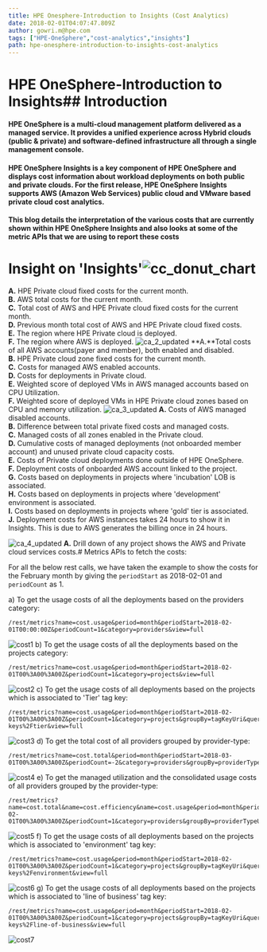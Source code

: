 ```yaml
---
title: HPE Onesphere-Introduction to Insights (Cost Analytics)
date: 2018-02-01T04:07:47.809Z
author: gowri.m@hpe.com 
tags: ["HPE-OneSphere","cost-analytics","insights"]
path: hpe-onesphere-introduction-to-insights-cost-analytics
---
```

# HPE OneSphere-Introduction to Insights## Introduction

#### HPE OneSphere is a multi-cloud management platform delivered as a managed service. It provides a unified experience across Hybrid clouds (public & private) and software-defined infrastructure all through a single management console.

#### HPE OneSphere Insights is a key component of HPE OneSphere and displays cost information about workload deployments on both public and private clouds. For the first release, HPE OneSphere Insights supports AWS (Amazon Web Services) public cloud and VMware based private cloud cost analytics. 

#### This blog details the interpretation of the various costs that are currently shown within HPE OneSphere Insights and also looks at some of the metric APIs that we are using to report these costs

# Insight on 'Insights'![cc_donut_chart](/uploads/media/2018/2/cc_donut_chart-1519133152656.png)
**A.**  HPE Private cloud fixed costs for the current month.  
**B.**  AWS total costs for the current month.  
**C.** Total cost of AWS and HPE Private cloud fixed costs for the current month.  
**D.** Previous month total cost of AWS and HPE Private cloud fixed costs.  
**E.** The region where HPE Private cloud is deployed.  
**F.** The region where AWS is deployed.  ![ca_2_updated](/uploads/media/2018/2/ca_2_updated-1518419668635.png)
**A.**Total costs of all AWS accounts(payer and member), both enabled and disabled.  
**B.** HPE Private cloud zone fixed costs for the current month.  
**C.** Costs for managed AWS enabled accounts.  
**D.** Costs for deployments in Private cloud.  
**E.** Weighted score of deployed VMs in AWS managed accounts based on CPU Utilization.  
**F.** Weighted score of deployed VMs in HPE Private cloud zones based on CPU and memory utilization.  ![ca_3_updated](/uploads/media/2018/2/ca_3_updated-1518419689391.png)
**A.** Costs of AWS managed disabled accounts.  
**B.** Difference between total private fixed costs and managed costs.  
**C.** Managed costs of all zones enabled in the Private cloud.  
**D.** Cumulative costs of managed deployments (not onboarded member account) and unused private cloud capacity costs.  
**E.** Costs of Private cloud deployments done outside of HPE OneSphere.  
**F.** Deployment costs of onboarded AWS account linked to the project.  
**G.** Costs based on deployments in projects where 'incubation' LOB is associated.  
**H.** Costs based on deployments in projects where 'development' environment is associated.  
**I.** Costs based on deployments in projects where 'gold' tier is associated.  
**J.** Deployment costs for AWS instances takes 24 hours to show it in Insights. This is due to AWS generates the billing once in 24 hours.  

![ca_4_updated](/uploads/media/2018/2/ca_4_updated-1518419707068.png)
**A.** Drill down of any project shows the AWS and Private cloud services costs.# Metrics APIs to fetch the costs:

For all the below rest calls, we have taken the example to show the costs for the February month by giving the `periodStart` as 2018-02-01 and `periodCount` as 1.  

a) To get the usage costs of all the deployments based on the providers category:
```
/rest/metrics?name=cost.usage&period=month&periodStart=2018-02-01T00:00:00Z&periodCount=1&category=providers&view=full
```
![cost1](/uploads/media/2018/2/cost1-1519120309105.png)
b) To get the usage costs of all the deployments based on the projects category:
```
/rest/metrics?name=cost.usage&period=month&periodStart=2018-02-01T00%3A00%3A00Z&periodCount=1&category=projects&view=full
```
![cost2](/uploads/media/2018/2/cost2-1519120593778.png)
c) To get the usage costs of all deployments based on the projects which is associated to 'Tier' tag key:
```
/rest/metrics?name=cost.usage&period=month&periodStart=2018-02-01T00%3A00%3A00Z&periodCount=1&category=projects&groupBy=tagKeyUri&query=tagKeyUri+EQ+%2Frest%2Ftag-keys%2Ftier&view=full
```
![cost3](/uploads/media/2018/2/cost3-1519120610491.png)
d) To get the total cost of all providers grouped by provider-type:
```
/rest/metrics?name=cost.total&period=month&periodStart=2018-03-01T00%3A00%3A00Z&periodCount=-2&category=providers&groupBy=providerTypeUri&view=full
```
![cost4](/uploads/media/2018/2/cost4-1519120969465.png)
e) To get the managed utilization and the consolidated usage costs of all providers grouped by the provider-type:
```
/rest/metrics?name=cost.total&name=cost.efficiency&name=cost.usage&period=month&periodStart=2018-02-01T00%3A00%3A00Z&periodCount=1&category=providers&groupBy=providerTypeUri&view=full
```
![cost5](/uploads/media/2018/2/cost5-1519121259583.png)
f) To get the usage costs of all deployments based on the projects which is associated to 'environment' tag key:
```
/rest/metrics?name=cost.usage&period=month&periodStart=2018-02-01T00%3A00%3A00Z&periodCount=1&category=projects&groupBy=tagKeyUri&query=tagKeyUri+EQ+%2Frest%2Ftag-keys%2Fenvironment&view=full
```
![cost6](/uploads/media/2018/2/cost6-1519121506385.png)
g) To get the usage costs of all deployments based on the projects which is associated to 'line of business' tag key:
```
/rest/metrics?name=cost.usage&period=month&periodStart=2018-02-01T00%3A00%3A00Z&periodCount=1&category=projects&groupBy=tagKeyUri&query=tagKeyUri+EQ+%2Frest%2Ftag-keys%2Fline-of-business&view=full
```
![cost7](/uploads/media/2018/2/cost7-1519121672169.png)
